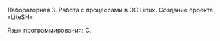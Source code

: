 Лабораторная 3. Работа с процессами в ОС Linux. Создание проекта «LiteSH»

Язык программирования: С.
